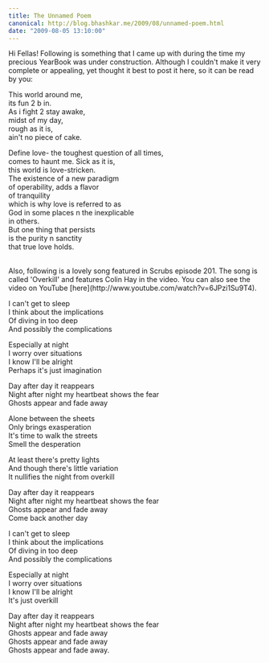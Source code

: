```yaml
---
title: The Unnamed Poem
canonical: http://blog.bhashkar.me/2009/08/unnamed-poem.html
date: "2009-08-05 13:10:00"
---
```

Hi Fellas! Following is something that I came up with during the time my precious YearBook was under construction. Although I couldn't make it very complete or appealing, yet thought it best to post it here, so it can be read by you:<span class="more"></span>

This world around me,<br />
its fun 2 b in.<br />
As i fight 2 stay awake,<br />
midst of my day,<br />
rough as it is,<br />
ain't no piece of cake.

Define love- the toughest question of all times,<br />
comes to haunt me. Sick as it is,<br />
this world is love-stricken.<br />
The existence of a new paradigm<br />
of operability, adds a flavor<br />
of tranquility<br />
which is why love is referred to as<br />
God in some places n the inexplicable<br />
in others.<br />
But one thing that persists<br />
is the purity n sanctity<br />
that true love holds.

<br />
Also, following is a lovely song featured in Scrubs episode 201. The song is called 'Overkill' and features Colin Hay in the video. You can also see the video on YouTube [here](http://www.youtube.com/watch?v=6JPzi1Su9T4).

I can't get to sleep<br />
I think about the implications<br />
Of diving in too deep<br />
And possibly the complications

Especially at night<br />
I worry over situations<br />
I know I'll be alright<br />
Perhaps it's just imagination

Day after day it reappears<br />
Night after night my heartbeat shows the fear<br />
Ghosts appear and fade away

Alone between the sheets<br />
Only brings exasperation<br />
It's time to walk the streets<br />
Smell the desperation

At least there's pretty lights<br />
And though there's little variation<br />
It nullifies the night from overkill

Day after day it reappears<br />
Night after night my heartbeat shows the fear<br />
Ghosts appear and fade away<br />
Come back another day

I can't get to sleep<br />
I think about the implications<br />
Of diving in too deep<br />
And possibly the complications

Especially at night<br />
I worry over situations<br />
I know I'll be alright<br />
It's just overkill

Day after day it reappears<br />
Night after night my heartbeat shows the fear<br />
Ghosts appear and fade away<br />
Ghosts appear and fade away<br />
Ghosts appear and fade away.
